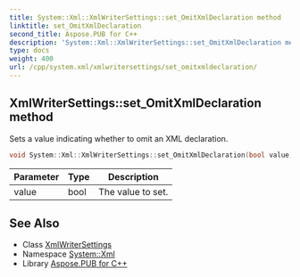 ```yaml
---
title: System::Xml::XmlWriterSettings::set_OmitXmlDeclaration method
linktitle: set_OmitXmlDeclaration
second_title: Aspose.PUB for C++
description: 'System::Xml::XmlWriterSettings::set_OmitXmlDeclaration method. Sets a value indicating whether to omit an XML declaration in C++.'
type: docs
weight: 400
url: /cpp/system.xml/xmlwritersettings/set_omitxmldeclaration/
---
```

## XmlWriterSettings::set_OmitXmlDeclaration method


Sets a value indicating whether to omit an XML declaration.

```cpp
void System::Xml::XmlWriterSettings::set_OmitXmlDeclaration(bool value)
```


| Parameter | Type | Description |
| --- | --- | --- |
| value | bool | The value to set. |

## See Also

* Class [XmlWriterSettings](../)
* Namespace [System::Xml](../../)
* Library [Aspose.PUB for C++](../../../)
